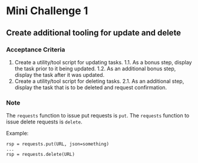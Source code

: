 # Mini Challenge 1

## Create additional tooling for update and delete

### Acceptance Criteria

1. Create a utility/tool script for updating tasks.
   1.1. As a bonus step, display the task prior to it being updated.
   1.2. As an additional bonus step, display the task after it was updated.
2. Create a utility/tool script for deleting tasks.
   2.1. As an additional step, display the task that is to be deleted and request confirmation.

### Note

The `requests` function to issue put requests is `put`.
The `requests` function to issue delete requests is `delete`.

Example:

```
rsp = requests.put(URL, json=something)
...
rsp = requests.delete(URL)
```
